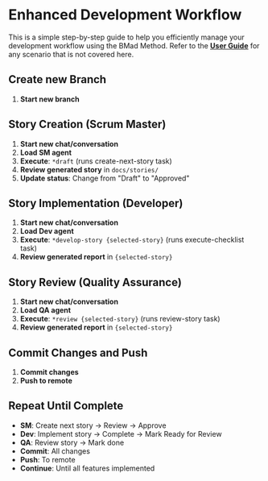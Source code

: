 # Enhanced Development Workflow

This is a simple step-by-step guide to help you efficiently manage your development workflow using the BMad Method. Refer to the **[<ins>User Guide</ins>](user-guide.md)** for any scenario that is not covered here.

## Create new Branch

1. **Start new branch**

## Story Creation (Scrum Master)

1. **Start new chat/conversation**
2. **Load SM agent**
3. **Execute**: `*draft` (runs create-next-story task)
4. **Review generated story** in `docs/stories/`
5. **Update status**: Change from "Draft" to "Approved"

## Story Implementation (Developer)

1. **Start new chat/conversation**
2. **Load Dev agent**
3. **Execute**: `*develop-story {selected-story}` (runs execute-checklist task)
4. **Review generated report** in `{selected-story}`

## Story Review (Quality Assurance)

1. **Start new chat/conversation**
2. **Load QA agent**
3. **Execute**: `*review {selected-story}` (runs review-story task)
4. **Review generated report** in `{selected-story}`

## Commit Changes and Push

1. **Commit changes**
2. **Push to remote**

## Repeat Until Complete

- **SM**: Create next story → Review → Approve
- **Dev**: Implement story → Complete → Mark Ready for Review
- **QA**: Review story → Mark done
- **Commit**: All changes
- **Push**: To remote
- **Continue**: Until all features implemented
